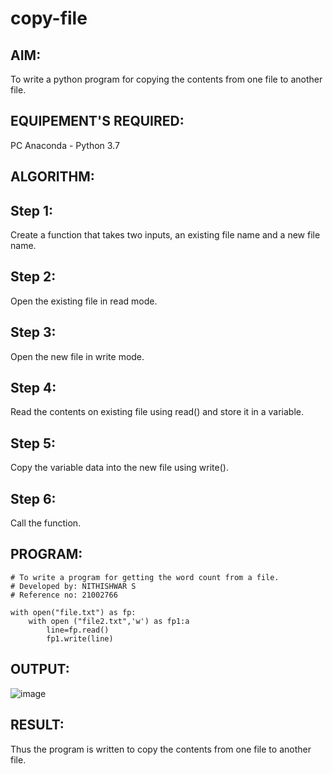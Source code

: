 # copy-file
## AIM:
To write a python program for copying the contents from one file to another file.
## EQUIPEMENT'S REQUIRED: 
PC
Anaconda - Python 3.7
## ALGORITHM: 
## Step 1:
Create a function that takes two inputs, an existing file name and a new file name.
## Step 2: 
 Open the existing file in read mode.
## Step 3: 
Open the new file in write mode.
## Step 4:  
Read the contents on existing file using read() and store it in a variable.
## Step 5: 
Copy the variable data into the new file using write().
## Step 6: 
Call the function.
## PROGRAM:

```
# To write a program for getting the word count from a file.
# Developed by: NITHISHWAR S
# Reference no: 21002766

with open("file.txt") as fp:
    with open ("file2.txt",'w') as fp1:a
        line=fp.read()
        fp1.write(line)
```
## OUTPUT:
![image](https://user-images.githubusercontent.com/94164665/154933778-6882eb24-b2d2-43d5-94ae-20714e5e5614.png)



## RESULT:
Thus the program is written to copy the contents from one file to another file.
